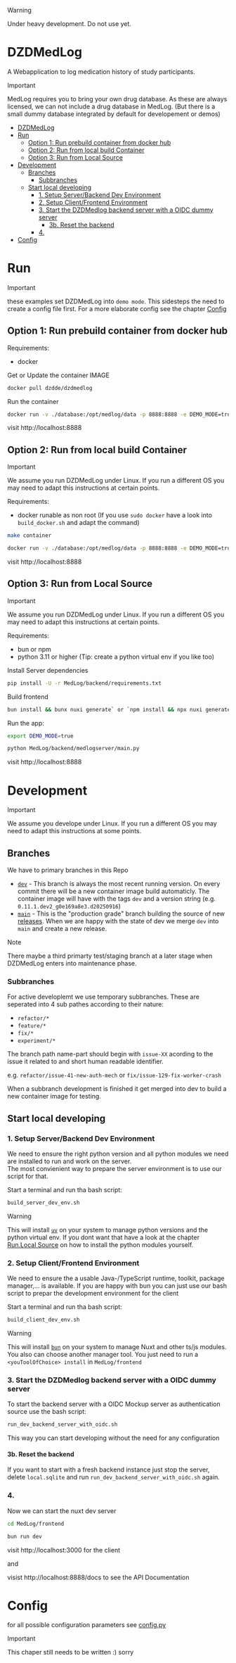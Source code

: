 
> [!WARNING]  
> Under heavy development. Do not use yet.

# DZDMedLog

A Webapplication to log medication history of study participants.

> [!IMPORTANT]  
> MedLog requires you to bring your own drug database. As these are always licensed, we can not include a drug database in MedLog.
> (But there is a small dummy database integrated by default for developement or demos)

- [DZDMedLog](#dzdmedlog)
- [Run](#run)
  - [Option 1: Run prebuild container from docker hub](#option-1-run-prebuild-container-from-docker-hub)
  - [Option 2: Run from local build Container](#option-2-run-from-local-build-container)
  - [Option 3: Run from Local Source](#option-3-run-from-local-source)
- [Development](#development)
  - [Branches](#branches)
    - [Subbranches](#subbranches)
  - [Start local developing](#start-local-developing)
    - [1. Setup Server/Backend Dev Environment](#1-setup-serverbackend-dev-environment)
    - [2. Setup Client/Frontend Environment](#2-setup-clientfrontend-environment)
    - [3. Start the DZDMedlog backend server with a OIDC dummy server](#3-start-the-dzdmedlog-backend-server-with-a-oidc-dummy-server)
      - [3b. Reset the backend](#3b-reset-the-backend)
    - [4.](#4)
- [Config](#config)

# Run

> [!IMPORTANT]  
> these examples set DZDMedLog into `demo mode`. This sidesteps the need to create a config file first.
> For a more elaborate config see the chapter [Config](#config)

## Option 1: Run prebuild container from docker hub

Requirements:

- docker

Get or Update the container IMAGE

```bash
docker pull dzdde/dzdmedlog
```
Run the container

```bash
docker run -v ./database:/opt/medlog/data -p 8888:8888 -e DEMO_MODE=true dzdde/dzdmedlog
```

visit http://localhost:8888

## Option 2: Run from local build Container

> [!IMPORTANT]  
> We assume you run DZDMedLog under Linux. If you run a different OS you may need to adapt this instructions at certain points.

Requirements:

- docker runable as non root (If you use `sudo docker` have a look into `build_docker.sh` and adapt the command)

```bash
make container
```

```bash
docker run -v ./database:/opt/medlog/data -p 8888:8888 -e DEMO_MODE=true dzdmedlog
```

visit http://localhost:8888

## Option 3: Run from Local Source

> [!IMPORTANT]  
> We assume you run DZDMedLog under Linux. If you run a different OS you may need to adapt this instructions at certain points.

Requirements:

- bun or npm
- python 3.11 or higher (Tip: create a python virtual env if you like too)

Install Server dependencies

```bash
pip install -U -r MedLog/backend/requirements.txt
```

Build frontend

```bash
bun install && bunx nuxi generate` or `npm install && npx nuxi generate
```

Run the app:

```bash
export DEMO_MODE=true
```

```bash
python MedLog/backend/medlogserver/main.py
```

visit http://localhost:8888


# Development

> [!IMPORTANT]  
> We assume you develope under Linux. If you run a different OS you may need to adapt this instructions at some points.

## Branches

We have to primary branches in this Repo

* [`dev`](https://github.com/DZD-eV-Diabetes-Research/DZDMedLog/tree/dev) - This branch is always the most recent running version. On every commit there will be a new container image build automaticly. The container image will have with the tags `dev` and a version string (e.g. `0.11.1.dev2_g0e169a8e3.d20250916`)
* [`main`](https://github.com/DZD-eV-Diabetes-Research/DZDMedLog) - This is the "production grade" branch building the source of new [releases](https://github.com/DZD-eV-Diabetes-Research/DZDMedLog/releases). When we are happy with the state of dev we merge `dev` into  `main` and create a new release.

> [!NOTE]  
> There maybe a third primarty test/staging branch at a later stage when DZDMedLog enters into maintenance phase.


### Subbranches

For active developlemt we use temporary subbranches. These are seperated into 4 sub pathes according to their nature:

* `refactor/*` 
* `feature/*` 
* `fix/*` 
* `experiment/*`

The branch path name-part should begin with `issue-XX` acording to the issue it related to and short human readable identifier.

e.g. `refactor/issue-41-new-auth-mech` or `fix/issue-129-fix-worker-crash`

When a subbranch development is finished it get merged into dev to build a new container image for testing.

## Start local developing

### 1. Setup Server/Backend Dev Environment

We need to ensure the right python version and all python modules we need are installed to run and work on the server.  
The most convienient way to prepare the server environment is to use our script for that.  
  
Start a terminal and run tha bash script:  
```bash
build_server_dev_env.sh
```

> [!WARNING]  
> This will install [`uv`](https://docs.astral.sh/uv/) on your system to manage python versions and the python virtual env.
> If you dont want that have a look at the chapter [Run.Local Source](#local-source) on how to install the python modules yourself.

### 2. Setup Client/Frontend Environment

We need to ensure the a usable Java-/TypeScript runtime, toolkit, package manager,... is available.
If you are happy with bun you can just use our bash script to prepar the development environment for the client

Start a terminal and run tha bash script:  
```bash
build_client_dev_env.sh
```

> [!WARNING]  
> This will install [`bun`](https://docs.astral.sh/uv/) on your system to manage Nuxt and other ts/js modules.
> You also can choose another manager tool. You just need to run a `<youToolOfChoice> install` in `MedLog/frontend`

### 3. Start the DZDMedlog backend server with a OIDC dummy server

To start the backend server with a OIDC Mockup server as authentication source use the bash script:

```bash
run_dev_backend_server_with_oidc.sh
```

This way you can start developing without the need for any configuration

#### 3b. Reset the backend

If you want to start with a fresh backend instance just stop the server, delete `local.sqlite` and run `run_dev_backend_server_with_oidc.sh` again.


### 4. 

Now we can start the nuxt dev server

```bash
cd MedLog/frontend
```

```bash
bun run dev
```

visit http://localhost:3000 for the client

and

visist http://localhost:8888/docs to see the API Documentation

# Config

for all possible configuration parameters see [config.py](MedLog/backend/medlogserver/config.py)


> [!IMPORTANT]  
> This chaper still needs to be written :) sorry
